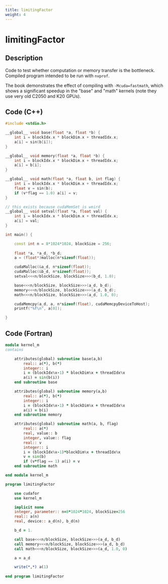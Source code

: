 ```yaml
---
title: limitingFactor
weight: 4
---
```


# limitingFactor

## Description

Code to test whether computation or memory transfer is the bottleneck. Compiled program intended to be run with `nvprof`.

The book demonstrates the effect of compiling with `-Mcuda=fastmath`, which shows a significant speedup in the "base" and "math" kernels (note they use very old C2050 and K20 GPUs).

## Code (C++)
```c++ {style=tango,linenos=false}
#include <stdio.h>

__global__ void base(float *a, float *b) {
    int i = blockIdx.x * blockDim.x + threadIdx.x;
    a[i] = sin(b[i]);
}

__global__ void memory(float *a, float *b) {
    int i = blockIdx.x * blockDim.x + threadIdx.x;
    a[i] = b[i];
}

__global__ void math(float *a, float b, int flag) {
    int i = blockIdx.x * blockDim.x + threadIdx.x;
    float v = sin(b);
    if (v*flag == 1.0) a[i] = v;
}

// this exists because cudaMemSet is weird
__global__ void setval(float *a, float val) {
    int i = blockIdx.x * blockDim.x + threadIdx.x;
    a[i] = val;
}

int main() {

    const int n = 8*1024*1024, blockSize = 256;
    
    float *a, *a_d, *b_d;
    a = (float*)malloc(n*sizeof(float));

    cudaMalloc(&a_d, n*sizeof(float));
    cudaMalloc(&b_d, n*sizeof(float));
    setval<<<n/blockSize, blockSize>>>(b_d, 1.0);

    base<<<n/blockSize, blockSize>>>(a_d, b_d);
    memory<<<n/blockSize, blockSize>>>(a_d, b_d);
    math<<<n/blockSize, blockSize>>>(a_d, 1.0, 0);

    cudaMemcpy(a_d, a, n*sizeof(float), cudaMemcpyDeviceToHost);
    printf("%f\n", a[0]);

}
```
## Code (Fortran)

```fortran {style=tango,linenos=false}
module kernel_m
contains

    attributes(global) subroutine base(a,b)
        real:: a(*), b(*)
        integer:: i
        i = (blockIdx%x-1) * blockDim%x + threadIdx%x
        a(i) = sin(b(i))
    end subroutine base

    attributes(global) subroutine memory(a,b)
        real:: a(*), b(*)
        integer:: i
        i = (blockIdx%x-1) * blockDim%x + threadIdx%x
        a(i) = b(i)
    end subroutine memory

    attributes(global) subroutine math(a, b, flag)
        real:: a(*)
        real, value:: b
        integer, value:: flag
        real:: v
        integer:: i
        i = (blockIdx%x-1)*blockDim%x + threadIdx%x
        v = sin(b)
        if (v*flag == 1) a(i) = v
    end subroutine math

end module kernel_m

program limitingFactor

    use cudafor
    use kernel_m 

    implicit none
    integer, parameter:: n=8*1024*1024, blockSize=256
    real:: a(n)
    real, device:: a_d(n), b_d(n)    

    b_d = 1.    

    call base<<<n/blockSize, blockSize>>>(a_d, b_d)
    call memory<<<n/blockSize, blockSize>>>(a_d, b_d)
    call math<<<n/blockSize, blockSize>>>(a_d, 1.0, 0)

    a = a_d

    write(*,*) a(1)
			
end program limitingFactor
```